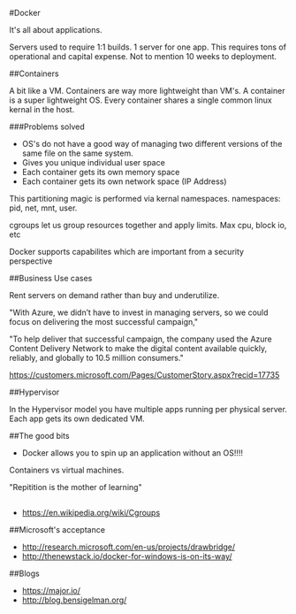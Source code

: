 #Docker

It's all about applications.  

Servers used to require 1:1 builds.  1 server for one app.  This requires tons of operational and capital expense.  Not to mention 10 weeks to deployment.

##Containers

A bit like a VM.  Containers are way more lightweight than VM's.  A container is a super lightweight OS. Every container shares a single common linux kernal in the host.

###Problems solved

- OS's do not have a good way of managing two different versions of the same file on the same system.
- Gives you unique individual user space
- Each container gets its own memory space
- Each container gets its own network space (IP Address)

This partitioning magic is performed via kernal namespaces. namespaces: pid, net, mnt, user.

cgroups let us group resources together and apply limits.  Max cpu, block io, etc

Docker supports capabilites which are important from a security perspective

##Business Use cases

Rent servers on demand rather than buy and underutilize.

"With Azure, we didn’t have to invest in managing servers, so we could focus on delivering the most successful campaign,"

"To help deliver that successful campaign, the company used the Azure Content Delivery Network to make the digital content available quickly, reliably, and globally to 10.5 million consumers."

https://customers.microsoft.com/Pages/CustomerStory.aspx?recid=17735

##Hypervisor

In the Hypervisor model you have multiple apps running per physical server.  Each app gets its own dedicated VM.

##The good bits

- Docker allows you to spin up an application without an OS!!!!

Containers vs virtual machines.  

"Repitition is the mother of learning"

##
- https://en.wikipedia.org/wiki/Cgroups

##Microsoft's acceptance

- http://research.microsoft.com/en-us/projects/drawbridge/
- http://thenewstack.io/docker-for-windows-is-on-its-way/

##Blogs

- https://major.io/
- http://blog.bensigelman.org/
